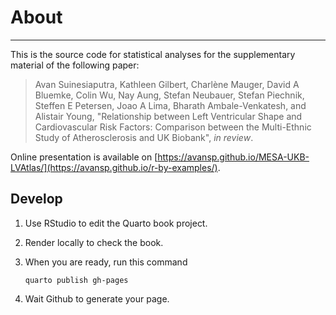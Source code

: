 # About

------------------------------------------------------------------------

This is the source code for statistical analyses for the supplementary material of the following paper:

> Avan Suinesiaputra, Kathleen Gilbert, Charlène Mauger, David A Bluemke, Colin Wu, Nay Aung, Stefan Neubauer, Stefan Piechnik, Steffen E Petersen, Joao A Lima, Bharath Ambale-Venkatesh, and Alistair Young, "Relationship between Left Ventricular Shape and Cardiovascular Risk Factors: Comparison between the Multi-Ethnic Study of Atherosclerosis and UK Biobank", *in review*.

Online presentation is available on [https://avansp.github.io/MESA-UKB-LVAtlas/](https://avansp.github.io/r-by-examples/).

## Develop

1.  Use RStudio to edit the Quarto book project.

2.  Render locally to check the book.

3.  When you are ready, run this command

    ```{bash}
    quarto publish gh-pages
    ```

4.  Wait Github to generate your page.
